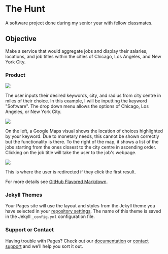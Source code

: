 # The Hunt

A software project done during my senior year with fellow classmates. 

## Objective 

Make a service that would aggregate jobs and display their salaries, locations, and job titles within the cities of Chicago, Los Angeles, and New York City.

### Product

<a href="https://lh3.googleusercontent.com/pK-U089gADsw5anHL7Xy2Jqq_owFenlSdTwwmi4HK3KBxxQlBj7Kh8jdyGrvqszTm8_uYfu9Mlu60VfXdCyWadNrioZBkC1EJ8LqH1Fb5iISGiPI4ihA4vXF5u-SUt0HiyIrZh3HtA=w2400?source=screenshot.guru"> <img src="https://lh3.googleusercontent.com/pK-U089gADsw5anHL7Xy2Jqq_owFenlSdTwwmi4HK3KBxxQlBj7Kh8jdyGrvqszTm8_uYfu9Mlu60VfXdCyWadNrioZBkC1EJ8LqH1Fb5iISGiPI4ihA4vXF5u-SUt0HiyIrZh3HtA=w519-h315-p-k" /> </a>

The user inputs their desired keywords, city, and radius from city centre in miles of their choice. In this example, I will be inputting the keyword "Software". The drop down menu allows the options of Chicago, Los Angeles, or New York City. 

<a href="https://lh3.googleusercontent.com/JDZNdT0DmZ_-Q5IcJVQqwLzWt5T9WXu9dHKWIU5UNZeCMwYE8HXE3prG-vR-wEz0EcnItPGhTqwzVDGJkibZkdtVpftljC8F-uGZZ5cpLGcl_LllUOgk5BnXXpi4eZkqAme4jcEwqw=w2400?source=screenshot.guru"> <img src="https://lh3.googleusercontent.com/JDZNdT0DmZ_-Q5IcJVQqwLzWt5T9WXu9dHKWIU5UNZeCMwYE8HXE3prG-vR-wEz0EcnItPGhTqwzVDGJkibZkdtVpftljC8F-uGZZ5cpLGcl_LllUOgk5BnXXpi4eZkqAme4jcEwqw=w600-h315-p-k" /> </a> 

On the left, a Google Maps visual shows the location of choices highlighted by your keyword. Due to monetary needs, this cannot be shown correctly but the functionality is there. To the right of the map, it shows a list of the jobs starting from the ones closest to the city centre in ascending order. Clicking on the job title will take the user to the job's webpage. 

<a href="https://lh3.googleusercontent.com/BRa7KxIXHEKdGZ106_hcK2RX63zLh-N_v7BBmXhGAUHKd1dF6hcgMtVKAIV4KMDBwOAl9eX7smW8U_BUVgvt60f-lzsMi2uHrSqNFUL1TIXu3RoyMMpmHcRPVP2E89lj6hCN4fkB0A=w2400?source=screenshot.guru"> <img src="https://lh3.googleusercontent.com/BRa7KxIXHEKdGZ106_hcK2RX63zLh-N_v7BBmXhGAUHKd1dF6hcgMtVKAIV4KMDBwOAl9eX7smW8U_BUVgvt60f-lzsMi2uHrSqNFUL1TIXu3RoyMMpmHcRPVP2E89lj6hCN4fkB0A=w600-h315-p-k" /> </a>

This is where the user is redirected if they click the first result.

For more details see [GitHub Flavored Markdown](https://guides.github.com/features/mastering-markdown/).

### Jekyll Themes

Your Pages site will use the layout and styles from the Jekyll theme you have selected in your [repository settings](https://github.com/jayupan/portfolio/settings/pages). The name of this theme is saved in the Jekyll `_config.yml` configuration file.

### Support or Contact

Having trouble with Pages? Check out our [documentation](https://docs.github.com/categories/github-pages-basics/) or [contact support](https://support.github.com/contact) and we’ll help you sort it out.
